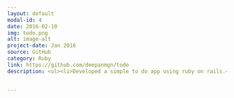 ```yaml
---
layout: default
modal-id: 4
date: 2016-02-10
img: todo.png
alt: image-alt
project-date: Jan 2016
source: GitHub
category: Ruby
link: https://github.com/deepanmgn/todo
description: <ul><li>Developed a simple to do app using ruby on rails.</li><li>Users can update task state to doing and done.</li></ul>


---
```

